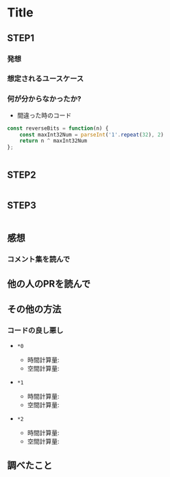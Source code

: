 # Title

## STEP1

### 発想

### 想定されるユースケース

### 何が分からなかったか?

- 間違った時のコード

```javascript
const reverseBits = function(n) {
    const maxInt32Num = parseInt('1'.repeat(32), 2)
    return n ^ maxInt32Num
};
```

```javascript
```

## STEP2

```javascript
```

## STEP3

```javascript
```

## 感想

### コメント集を読んで

## 他の人のPRを読んで

## その他の方法

### コードの良し悪し

* `*0`
  * 時間計算量:
  * 空間計算量:

* `*1`
  * 時間計算量:
  * 空間計算量:

* `*2`
  * 時間計算量:
  * 空間計算量:

## 調べたこと

